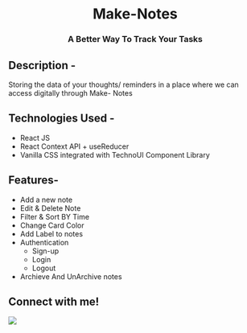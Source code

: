 <h1 align="center"> Make-Notes </h1>
<h3 align="center"> A Better Way To Track Your Tasks </h3>

## Description -
Storing the data of your thoughts/ reminders in a place where we can access digitally through Make- Notes

## Technologies Used -
- React JS
- React Context API + useReducer
- Vanilla CSS integrated with TechnoUI Component Library

## Features-
- Add a new note
- Edit & Delete Note
- Filter & Sort BY Time
- Change Card Color
- Add Label to notes
- Authentication
    - Sign-up
    - Login
    - Logout
- Archieve And UnArchive notes

##  Connect with me!

<a href="https://www.linkedin.com/in/prathyusha-prathyusha-61892b195/"><img src="https://img.shields.io/badge/LinkedIn-0077B5?style=for-the-badge&logo=linkedin&logoColor=white"/></a>